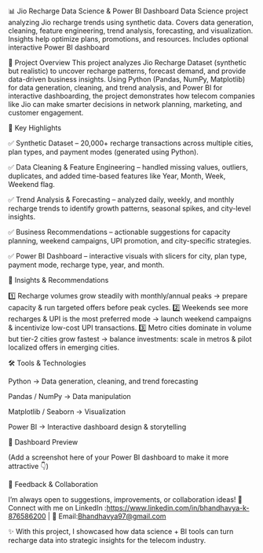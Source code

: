 📊 Jio Recharge Data Science & Power BI Dashboard
Data Science project analyzing Jio recharge trends using synthetic data. Covers data generation, cleaning, feature engineering, trend analysis, forecasting, and visualization. Insights help optimize plans, promotions, and resources. Includes optional interactive Power BI dashboard

🚀 Project Overview
This project analyzes Jio Recharge Dataset (synthetic but realistic) to uncover recharge patterns, forecast demand, and provide data-driven business insights. Using Python (Pandas, NumPy, Matplotlib) for data generation, cleaning, and trend analysis, and Power BI for interactive dashboarding, the project demonstrates how telecom companies like Jio can make smarter decisions in network planning, marketing, and customer engagement.

🔑 Key Highlights

✅ Synthetic Dataset – 20,000+ recharge transactions across multiple cities, plan types, and payment modes (generated using Python).

✅ Data Cleaning & Feature Engineering – handled missing values, outliers, duplicates, and added time-based features like Year, Month, Week, Weekend flag.

✅ Trend Analysis & Forecasting – analyzed daily, weekly, and monthly recharge trends to identify growth patterns, seasonal spikes, and city-level insights.

✅ Business Recommendations – actionable suggestions for capacity planning, weekend campaigns, UPI promotion, and city-specific strategies.

✅ Power BI Dashboard – interactive visuals with slicers for city, plan type, payment mode, recharge type, year, and month.

📌 Insights & Recommendations

1️⃣ Recharge volumes grow steadily with monthly/annual peaks → prepare capacity & run targeted offers before peak cycles.
2️⃣ Weekends see more recharges & UPI is the most preferred mode → launch weekend campaigns & incentivize low-cost UPI transactions.
3️⃣ Metro cities dominate in volume but tier-2 cities grow fastest → balance investments: scale in metros & pilot localized offers in emerging cities.

🛠️ Tools & Technologies

Python → Data generation, cleaning, and trend forecasting

Pandas / NumPy → Data manipulation

Matplotlib / Seaborn → Visualization

Power BI → Interactive dashboard design & storytelling

📸 Dashboard Preview

(Add a screenshot here of your Power BI dashboard to make it more attractive 👇)

🙌 Feedback & Collaboration

I’m always open to suggestions, improvements, or collaboration ideas!
📩 Connect with me on LinkedIn :https://www.linkedin.com/in/bhandhavya-k-876586200
 | 📧 Email:Bhandhavya97@gmail.com

✨ With this project, I showcased how data science + BI tools can turn recharge data into strategic insights for the telecom industry.
